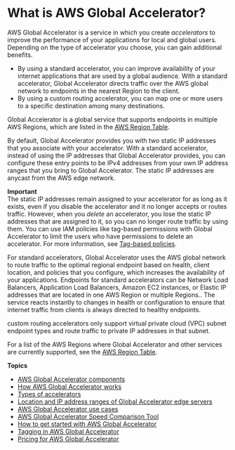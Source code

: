# What is AWS Global Accelerator?<a name="what-is-global-accelerator"></a>

AWS Global Accelerator is a service in which you create *accelerators* to improve the performance of your applications for local and global users\. Depending on the type of accelerator you choose, you can gain additional benefits\. 
+ By using a standard accelerator, you can improve availability of your internet applications that are used by a global audience\. With a standard accelerator, Global Accelerator directs traffic over the AWS global network to endpoints in the nearest Region to the client\. 
+ By using a custom routing accelerator, you can map one or more users to a specific destination among many destinations\.

Global Accelerator is a global service that supports endpoints in multiple AWS Regions, which are listed in the [AWS Region Table](https://aws.amazon.com/about-aws/global-infrastructure/regional-product-services/)\.

By default, Global Accelerator provides you with two static IP addresses that you associate with your accelerator\. With a standard accelerator, instead of using the IP addresses that Global Accelerator provides, you can configure these entry points to be IPv4 addresses from your own IP address ranges that you bring to Global Accelerator\. The static IP addresses are anycast from the AWS edge network\. 

**Important**  
The static IP addresses remain assigned to your accelerator for as long as it exists, even if you disable the accelerator and it no longer accepts or routes traffic\. However, when you *delete* an accelerator, you lose the static IP addresses that are assigned to it, so you can no longer route traffic by using them\. You can use IAM policies like tag\-based permissions with Global Accelerator to limit the users who have permissions to delete an accelerator\. For more information, see [ Tag\-based policies](auth-and-access-control.md#access-control-manage-access-tag-policies)\.

For standard accelerators, Global Accelerator uses the AWS global network to route traffic to the optimal regional endpoint based on health, client location, and policies that you configure, which increases the availability of your applications\. Endpoints for standard accelerators can be Network Load Balancers, Application Load Balancers, Amazon EC2 instances, or Elastic IP addresses that are located in one AWS Region or multiple Regions\.\. The service reacts instantly to changes in health or configuration to ensure that internet traffic from clients is always directed to healthy endpoints\.

custom routing accelerators only support virtual private cloud \(VPC\) subnet endpoint types and route traffic to private IP addresses in that subnet\.

For a list of the AWS Regions where Global Accelerator and other services are currently supported, see the [AWS Region Table](https://aws.amazon.com/about-aws/global-infrastructure/regional-product-services/)\.

**Topics**
+ [AWS Global Accelerator components](introduction-components.md)
+ [How AWS Global Accelerator works](introduction-how-it-works.md)
+ [Types of accelerators](introduction-accelerator-types.md)
+ [Location and IP address ranges of Global Accelerator edge servers](introduction-ip-ranges.md)
+ [AWS Global Accelerator use cases](introduction-benefits-of-migrating.md)
+ [AWS Global Accelerator Speed Comparison Tool](introduction-speed-comparison-tool.md)
+ [How to get started with AWS Global Accelerator](introduction-get-started.md)
+ [Tagging in AWS Global Accelerator](tagging-in-global-accelerator.md)
+ [Pricing for AWS Global Accelerator](introduction-pricing.md)